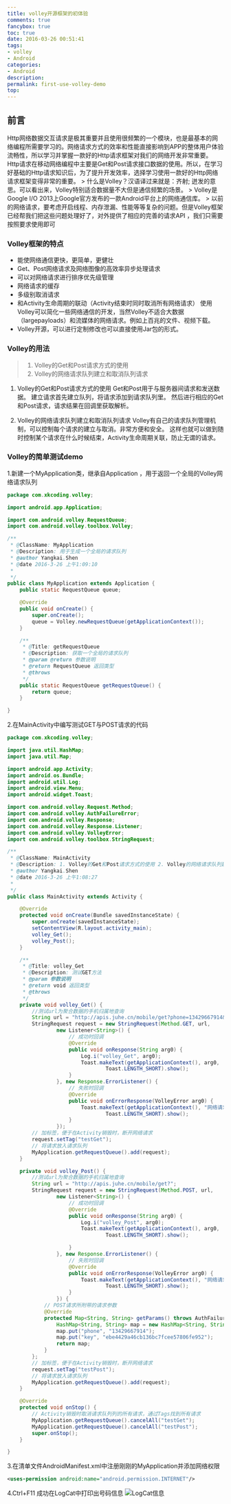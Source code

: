 ```yaml
---
title: volley开源框架的初体验
comments: true
fancybox: true
toc: true
date: 2016-03-26 00:51:41
tags:
- volley
- Android
categories:
- Android
description:
permalink: first-use-volley-demo
top:
---
```

<h2 id="intro">前言</h2>Http网络数据交互请求是极其重要并且使用很频繁的一个模块，也是最基本的网络编程所需要学习的。网络请求方式的效率和性能直接影响到APP的整体用户体验流畅性，所以学习并掌握一款好的Http请求框架对我们的网络开发非常重要。Http请求在移动网络编程中主要是Get和Post请求接口数据的使用。所以，在学习好基础的Http请求知识后，为了提升开发效率，选择学习使用一款好的Http网络请求框架变得非常的重要。
<!--more-->
> 什么是Volley？汉语译过来就是：齐射; 迸发的意思。可以看出来，Volley特别适合数据量不大但是通信频繁的场景。
> Volley是Google I/O 2013上Google官方发布的一款Android平台上的网络通信库。
> 以前的网络请求，要考虑开启线程、内存泄漏、性能等等复杂的问题。但是Volley框架已经帮我们把这些问题处理好了，对外提供了相应的完善的请求API ，我们只需要按照要求使用即可

### Volley框架的特点
- 能使网络通信更快，更简单，更健壮
- Get、Post网络请求及网络图像的高效率异步处理请求
- 可以对网络请求进行排序优先级管理
- 网络请求的缓存
- 多级别取消请求
- 和Activity生命周期的联动（Activity结束时同时取消所有网络请求）
使用Volley可以简化一些网络通信的开发，当然Volley不适合大数据（largepayloads）和流媒体的网络请求。例如上百兆的文件、视频下载。
- Volley开源，可以进行定制修改也可以直接使用Jar包的形式。

### Volley的用法
> 1. Volley的Get和Post请求方式的使用
> 1. Volley的网络请求队列建立和取消队列请求

1. Volley的Get和Post请求方式的使用
Get和Post用于与服务器间请求和发送数据。
建立请求首先建立队列，将请求添加到请求队列里。
然后进行相应的Get和Post请求，请求结果在回调里获取解析。

1. Volley的网络请求队列建立和取消队列请求
Volley有自己的请求队列管理机制，可以控制每个请求的建立与取消。非常方便和安全。
这样也就可以做到随时控制某个请求在什么时候结束，Activity生命周期关联，防止无谓的请求。

### Volley的简单测试demo

1.新建一个MyApplication类，继承自Application ，用于返回一个全局的Volley网络请求队列
```java
package com.xkcoding.volley;

import android.app.Application;

import com.android.volley.RequestQueue;
import com.android.volley.toolbox.Volley;

/**
 * @ClassName: MyApplication
 * @Description: 用于生成一个全局的请求队列
 * @author Yangkai.Shen
 * @date 2016-3-26 上午1:09:10
 * 
 */
public class MyApplication extends Application {
	public static RequestQueue queue;

	@Override
	public void onCreate() {
		super.onCreate();
		queue = Volley.newRequestQueue(getApplicationContext());
	}

	/**
	 * @Title: getRequestQueue
	 * @Description: 获取一个全局的请求队列
	 * @param @return 参数说明
	 * @return RequestQueue 返回类型
	 * @throws
	 */
	public static RequestQueue getRequestQueue() {
		return queue;
	}

}
```
	
2.在MainActivity中编写测试GET与POST请求的代码
```java
package com.xkcoding.volley;

import java.util.HashMap;
import java.util.Map;

import android.app.Activity;
import android.os.Bundle;
import android.util.Log;
import android.view.Menu;
import android.widget.Toast;

import com.android.volley.Request.Method;
import com.android.volley.AuthFailureError;
import com.android.volley.Response;
import com.android.volley.Response.Listener;
import com.android.volley.VolleyError;
import com.android.volley.toolbox.StringRequest;

/**
 * @ClassName: MainActivity
 * @Description: 1. Volley的Get和Post请求方式的使用 2. Volley的网络请求队列建立和取消队列请求
 * @author Yangkai.Shen
 * @date 2016-3-26 上午1:08:27
 * 
 */
public class MainActivity extends Activity {

	@Override
	protected void onCreate(Bundle savedInstanceState) {
		super.onCreate(savedInstanceState);
		setContentView(R.layout.activity_main);
		volley_Get();
		volley_Post();
	}

	/**
	 * @Title: volley_Get
	 * @Description: 测试GET方法
	 * @param 参数说明
	 * @return void 返回类型
	 * @throws
	 */
	private void volley_Get() {
		//测试url为聚合数据的手机归属地查询
		String url = "http://apis.juhe.cn/mobile/get?phone=13429667914&key=ebe4429a46cb136bc7fcee57806fe952";
		StringRequest request = new StringRequest(Method.GET, url,
				new Listener<String>() {
					// 成功时回调
					@Override
					public void onResponse(String arg0) {
						Log.i("volley_Get", arg0);
						Toast.makeText(getApplicationContext(), arg0,
								Toast.LENGTH_SHORT).show();
					}
				}, new Response.ErrorListener() {
					// 失败时回调
					@Override
					public void onErrorResponse(VolleyError arg0) {
						Toast.makeText(getApplicationContext(), "网络请求失败",
								Toast.LENGTH_SHORT).show();
					}
				});
		// 加标签，便于在Activity销毁时，断开网络请求
		request.setTag("testGet");
		// 将请求放入请求队列
		MyApplication.getRequestQueue().add(request);
	}

	private void volley_Post() {
		//测试url为聚合数据的手机归属地查询
		String url = "http://apis.juhe.cn/mobile/get?";
		StringRequest request = new StringRequest(Method.POST, url,
				new Listener<String>() {
					// 成功时回调
					@Override
					public void onResponse(String arg0) {
						Log.i("volley_Post", arg0);
						Toast.makeText(getApplicationContext(), arg0,
								Toast.LENGTH_SHORT).show();

					}
				}, new Response.ErrorListener() {
					// 失败时回调
					@Override
					public void onErrorResponse(VolleyError arg0) {
						Toast.makeText(getApplicationContext(), "网络请求失败",
								Toast.LENGTH_SHORT).show();
					}
				}) {
			// POST请求所附带的请求参数
			@Override
			protected Map<String, String> getParams() throws AuthFailureError {
				HashMap<String, String> map = new HashMap<String, String>();
				map.put("phone", "13429667914");
				map.put("key", "ebe4429a46cb136bc7fcee57806fe952");
				return map;
			}
		};
		// 加标签，便于在Activity销毁时，断开网络请求
		request.setTag("testPost");
		// 将请求放入请求队列
		MyApplication.getRequestQueue().add(request);
	}

	@Override
	protected void onStop() {
		// Activity销毁时取消请求队列列的所有请求，通过Tags找到所有请求
		MyApplication.getRequestQueue().cancelAll("testGet");
		MyApplication.getRequestQueue().cancelAll("testPost");
		super.onStop();
	}

}
```
	
3.在清单文件AndroidManifest.xml中注册刚刚的MyApplication并添加网络权限
```xml
<uses-permission android:name="android.permission.INTERNET"/>
```

4.Ctrl+F11 成功在LogCat中打印出号码信息
![LogCat信息](/resources/volley-demo-20160326012642.png)

